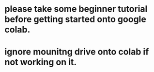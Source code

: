 # please take some beginner tutorial before getting started onto google colab.
# ignore mounitng drive onto colab if not working on it.
